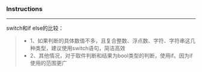 ### Instructions
---

switch和if else的比较：
>- 1、如果判断的具体数值不多，且复合整数、浮点数、字符、字符串这几种类型，建议使用switch语句，简洁高效
>- 2、其他情况，对于取件判断和结果为bool类型的判断，使用if。因为if使用的范围更广
